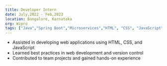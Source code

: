 ```yaml
---
title: Developer Intern
date: July,2022 - Feb,2023
location: Bangalore, Karnataka
org: Wipro
tags: ["Java","Spring Boot","Microservices","HTML", "CSS", "JavaScript" ]
---
```


- Assisted in developing web applications using HTML, CSS, and JavaScript
- Learned best practices in web development and version control
- Contributed to team projects and gained hands-on experience